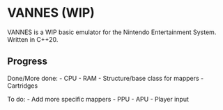 # VANNES (WIP)

VANNES is a WIP basic emulator for the Nintendo Entertainment System. Written in C++20.

## Progress
Done/More done:
    - CPU
    - RAM
    - Structure/base class for mappers
    - Cartridges
    
To do:
    - Add more specific mappers
    - PPU
    - APU
    - Player input

